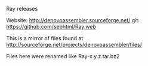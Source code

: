 Ray releases

Website: http://denovoassembler.sourceforge.net/
git: https://github.com/sebhtml/Ray.web

This is a mirror of files found at
http://sourceforge.net/projects/denovoassembler/files/

Files here were renamed like Ray-x.y.z.tar.bz2
